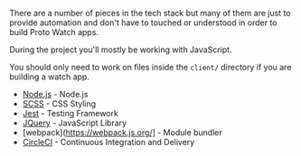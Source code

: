 There are a number of pieces in the tech stack but many of them are just to provide automation and don't have to touched or understood in order to build Proto Watch apps.

During the project you'll mostly be working with JavaScript.

You should only need to work on files inside the ```client/``` directory if you are building a watch app.

- [Node.js](https://nodejs.org/en/) - Node.js
- [SCSS](http://sass-lang.com/) - CSS Styling
- [Jest](https://facebook.github.io/jest/) - Testing Framework
- [JQuery](https://jquery.com/) - JavaScript Library
- [webpack](https://webpack.js.org/] - Module bundler
- [CircleCI](https://circleci.com/) - Continuous Integration and Delivery
